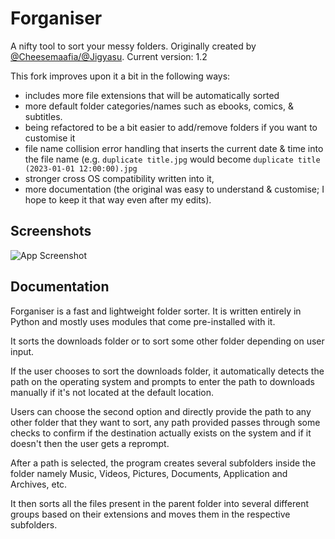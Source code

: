 # Forganiser

A nifty tool to sort your messy folders. Originally created by [@Cheesemaafia/@Jigyasu](https://github.com/cheesemaafia/forganiser).
Current version: 1.2

This fork improves upon it a bit in the following ways:

- includes more file extensions that will be automatically sorted
- more default folder categories/names such as ebooks, comics, & subtitles.
- being refactored to be a bit easier to add/remove folders if you want to customise it
- file name collision error handling that inserts the current date & time into the file name (e.g. `duplicate title.jpg` would become `duplicate title (2023-01-01 12:00:00).jpg`
- stronger cross OS compatibility written into it,
- more documentation (the original was easy to understand & customise; I hope to keep it that way even after my edits).

## Screenshots

![App Screenshot](https://i.postimg.cc/bNn0gxW9/Screenshot-from-2022-09-02-17-57-49.png)

## Documentation

Forganiser is a fast and lightweight folder sorter. It is written entirely in Python and mostly uses modules that come pre-installed with it.

It sorts the downloads folder or to sort some other folder depending on user input.

If the user chooses to sort the downloads folder, it automatically detects the path on the operating system and prompts to enter the path to downloads manually if it's not located at the default location.

Users can choose the second option and directly provide the path to any other folder that they want to sort, any path provided passes through some checks to confirm if the destination actually exists on the system and if it doesn't then the user gets a reprompt.

After a path is selected, the program creates several subfolders inside the folder namely Music, Videos, Pictures, Documents, Application and Archives, etc.

It then sorts all the files present in the parent folder into several different groups based on their extensions and moves them in the respective subfolders.
